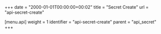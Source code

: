 +++
date = "2000-01-01T00:00:00+00:02"
title = "Secret Create"
url = "api-secret-create"

[menu.api]
  weight = 1
  identifier = "api-secret-create"
  parent = "api_secret"
+++

